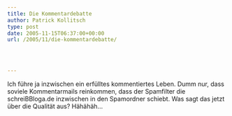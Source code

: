 ```yaml
---
title: Die Kommentardebatte
author: Patrick Kollitsch
type: post
date: 2005-11-15T06:37:00+00:00
url: /2005/11/die-kommentardebatte/




---
```

Ich f&uuml;hre ja inzwischen ein erf&uuml;lltes kommentiertes Leben. Dumm nur, dass soviele Kommentarmails reinkommen, dass der Spamfilter die schreiBBloga.de inzwischen in den Spamordner schiebt. Was sagt das jetzt &uuml;ber die Qualit&auml;t aus? H&auml;h&auml;h&auml;h...